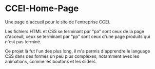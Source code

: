# CCEI-Home-Page
Une page d'accueil pour le site de l'entreprise CCEI.

Les fichiers HTML et CSS se terminant par "pa" sont ceux de la page d'acceuil, ceux se terminant par "pp" sont ceux d'une page produits qui n'est pas terminé.

Ce projet là fut l'un des plus long, il m'a permis d'apprendre le language CSS dans des formes un peu plus complexes, notamment avec les animations, comme les boutons et les sliders.

